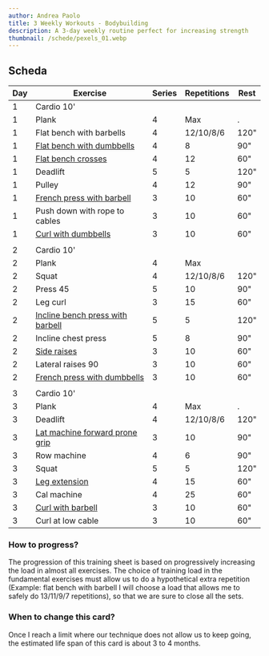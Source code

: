 ```yaml
---
author: Andrea Paolo
title: 3 Weekly Workouts - Bodybuilding
description: A 3-day weekly routine perfect for increasing strength
thumbnail: /schede/pexels_01.webp
---
```


## Scheda

|Day|Exercise|Series|Repetitions|Rest|
|-|-|-|-|-|
|1|Cardio 10'||||
|1|Plank|4|Max|.
|1|Flat bench with barbells|4|12/10/8/6|120"|
|1|[Flat bench with dumbbells](https://www.instagram.com/p/Cf_lxpPD3fn/)|4|8|90"|
|1|[Flat bench crosses](https://www.instagram.com/p/Ch9wvbRjQh0/)|4|12|60"|
|1|Deadlift|5|5|120"|
|1|Pulley|4|12|90"|
|1|[French press with barbell](https://www.instagram.com/p/CfbioLhD-rd/)|3|10|60"|
|1|Push down with rope to cables|3|10|60"|
|1|[Curl with dumbbells](https://www.instagram.com/p/Cc5U8yWMS4V/)|3|10|60"|
||||||
|2|Cardio 10'||||
|2|Plank|4|Max||
|2|Squat|4|12/10/8/6|120"|
|2|Press 45|5|10|90"|
|2|Leg curl|3|15|60"|
|2|[Incline bench press with barbell](https://www.instagram.com/p/CbNSG01MpIn/)|5|5|120"|
|2|Incline chest press|5|8|90"|
|2|[Side raises](https://www.instagram.com/p/CdLWVJyj4Nb/)|3|10|60"|
|2|Lateral raises 90|3|10|60"|
|2|[French press with dumbbells](https://www.instagram.com/p/CgjsNbODhoq/)|3|10|60"|
||||||
|3|Cardio 10'||||
|3|Plank|4|Max|.
|3|Deadlift|4|12/10/8/6|120"|
|3|[Lat machine forward prone grip](https://www.instagram.com/p/CiPye9DjJNs/)|3|10|90"|
|3|Row machine|4|6|90"|
|3|Squat|5|5|120"|
|3|[Leg extension](https://www.instagram.com/p/CcVUGT5D8mF/)|4|15|60"|
|3|Cal machine|4|25|60"|
|3|[Curl with barbell](https://www.instagram.com/p/CeBa4VIDsdL/)|3|10|60"|
|3|Curl at low cable|3|10|60"|

### How to progress?
The progression of this training sheet is based on progressively increasing the load in almost all exercises. The choice of training load in the fundamental exercises must allow us to do a hypothetical extra repetition (Example: flat bench with barbell I will choose a load that allows me to safely do 13/11/9/7 repetitions), so that we are sure to close all the sets.

### When to change this card?
Once I reach a limit where our technique does not allow us to keep going, the estimated life span of this card is about 3 to 4 months.
